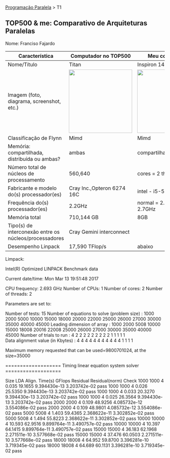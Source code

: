[Programação Paralela](https://github.com/AndreaInfUFSM/elc139-2016a) > T1

TOP500 & me: Comparativo de Arquiteturas Paralelas
--------------------------------------------------

Nome:  Franciso Fajardo 

| Característica                                            | Computador no TOP500  | Meu computador  |
| --------------------------------------------------------- | --------------------- | --------------- |
| Nome/Título                                               | Titan                 |  Inspiron 14    |
| Imagem (foto, diagrama, screenshot, etc.)                 |<img src="https://121oies.files.wordpress.com/2014/02/02_titan3_m.jpg" width="200"> | <img src="http://www.pinoytechblog.com/wp-content/uploads/2014/05/Dell-Inspiron-14-3000-Series-Philippines.jpg?x60048" width="200">|
| Classificação de Flynn                                    |       Mimd                |  Mimd           |
| Memória: compartilhada, distribuída ou ambas?             |     ambas                  |  compartilhada       |
| Número total de núcleos de processamento                  | 560,640               |  cores = 2 threads = 4               |
| Fabricante e modelo do(s) processador(es)                 |    Cray Inc.,Opteron 6274 16C            | intel - i5-5200U |
| Frequência do(s) processador(es)                          |    2.2GHz             |normal = 2.2GHz turbo = 2.7GHz |
| Memória total                                             |  	710,144 GB          | 8GB              |
| Tipo(s) de interconexão entre os núcleos/processadores    |Cray Gemini interconnect|                 |
| Desempenho Linpack                                        |	17,590 TFlop/s         |      abaixo           |

Limpack:

Intel(R) Optimized LINPACK Benchmark data

Current date/time: Mon Mar 13 19:51:48 2017

CPU frequency:    2.693 GHz
Number of CPUs: 1
Number of cores: 2
Number of threads: 2

Parameters are set to:

Number of tests: 15
Number of equations to solve (problem size) : 1000  2000  5000  10000 15000 18000 20000 22000 25000 26000 27000 30000 35000 40000 45000
Leading dimension of array                  : 1000  2000  5008  10000 15000 18008 20016 22008 25000 26000 27000 30000 35000 40000 45000
Number of trials to run                     : 4     2     2     2     2     2     2     2     2     2     1     1     1     1     1    
Data alignment value (in Kbytes)            : 4     4     4     4     4     4     4     4     4     4     4     1     1     1     1    

Maximum memory requested that can be used=9800701024, at the size=35000

=================== Timing linear equation system solver ===================

Size   LDA    Align. Time(s)    GFlops   Residual     Residual(norm) Check
1000   1000   4      0.035      19.1655  9.394430e-13 3.203742e-02   pass
1000   1000   4      0.026      25.5350  9.394430e-13 3.203742e-02   pass
1000   1000   4      0.033      20.3270  9.394430e-13 3.203742e-02   pass
1000   1000   4      0.025      26.3564  9.394430e-13 3.203742e-02   pass
2000   2000   4      0.109      48.9256  4.085732e-12 3.554086e-02   pass
2000   2000   4      0.109      48.9801  4.085732e-12 3.554086e-02   pass
5000   5008   4      1.403      59.4365  2.368622e-11 3.302852e-02   pass
5000   5008   4      1.494      55.8223  2.368622e-11 3.302852e-02   pass
10000  10000  4      10.593     62.9516  9.899764e-11 3.490757e-02   pass
10000  10000  4      10.397     64.1415  9.899764e-11 3.490757e-02   pass
15000  15000  4      36.183     62.1968  2.271511e-10 3.577668e-02   pass
15000  15000  4      37.476     60.0503  2.271511e-10 3.577668e-02   pass
18000  18008  4      64.952     59.8700  3.396281e-10 3.719345e-02   pass
18000  18008  4      64.689     60.1131  3.396281e-10 3.719345e-02   pass

